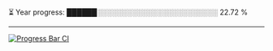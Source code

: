 
⏳ Year progress: ██████░░░░░░░░░░░░░░░░░░░░░░░░ 22.72 %

---

[![Progress Bar CI](https://github.com/thatoranzhevyy/thatoranzhevyy/actions/workflows/node.js.yml/badge.svg)](https://github.com/thatoranzhevyy/thatoranzhevyy/actions/workflows/node.js.yml)

